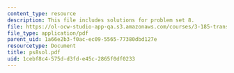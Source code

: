 ```yaml
---
content_type: resource
description: This file includes solutions for problem set 8.
file: https://ol-ocw-studio-app-qa.s3.amazonaws.com/courses/3-185-transport-phenomena-in-materials-engineering-fall-2003/1cebf8c4575dd3fde45c2865f0df0233_ps8sol.pdf
file_type: application/pdf
parent_uid: 1a66e2b3-f0ac-ec09-5565-77380dbd127e
resourcetype: Document
title: ps8sol.pdf
uid: 1cebf8c4-575d-d3fd-e45c-2865f0df0233
---
```

